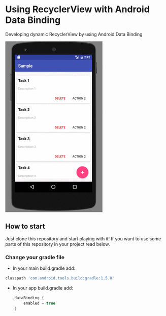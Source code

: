 # Using RecyclerView with Android Data Binding
Developing dynamic RecyclerView by using Android Data Binding

![demo](https://github.com/thuongleit/dynamic-recycler-adapter/blob/master/demo.gif)

## How to start

Just clone this repository and start playing with it! If you want to use some parts of this repository in your project read below.


### Change your gradle file

- In your main  build.gradle add:
 
```gradle
classpath 'com.android.tools.build:gradle:1.5.0'
```

- In your app build.gradle add:
    
    
```gradle
    dataBinding {
        enabled = true
    }
```


